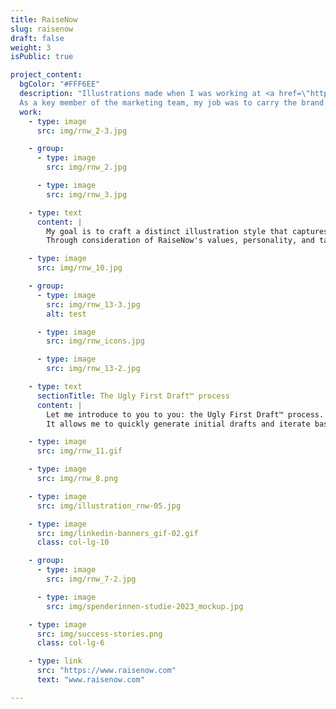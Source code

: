 ```yaml
---
title: RaiseNow
slug: raisenow
draft: false
weight: 3
isPublic: true

project_content:
  bgColor: "#FFF6EE"
  description: "Illustrations made when I was working at <a href=\"https://raisenow.com\" target=\"\_blank\">RaiseNow</a>. \n
  As a key member of the marketing team, my job was to carry the brand's voice. I designed dozens of high‑quality assets, spanning diverse touchpoints, and ensured they were visually compelling, effective, and on‑brand, reflecting a deep understanding of our audience."
  work:
    - type: image
      src: img/rnw_2-3.jpg

    - group:
      - type: image
        src: img/rnw_2.jpg

      - type: image
        src: img/rnw_3.jpg

    - type: text
      content: |
        My goal is to craft a distinct illustration style that captures the essence of the brand and differentiates it from competitors. <br />
        Through consideration of RaiseNow's values, personality, and target audience, I strive to create illustrations resonate with its audience on an emotional level.

    - type: image
      src: img/rnw_10.jpg

    - group:
      - type: image
        src: img/rnw_13-3.jpg
        alt: test

      - type: image
        src: img/rnw_icons.jpg

      - type: image
        src: img/rnw_13-2.jpg

    - type: text
      sectionTitle: The Ugly First Draft™️ process
      content: |
        Let me introduce to you to you: the Ugly First Draft™️ process. <br />
        It allows me to quickly generate initial drafts and iterate based on feedback from team members. This approach helps me avoid getting lost in details early on and ensures that the big picture is well-defined before delving into finer details.

    - type: image
      src: img/rnw_11.gif

    - type: image
      src: img/rnw_8.png

    - type: image
      src: img/illustration_rnw-05.jpg

    - type: image
      src: img/linkedin-banners_gif-02.gif
      class: col-lg-10

    - group:
      - type: image
        src: img/rnw_7-2.jpg

      - type: image
        src: img/spenderinnen-studie-2023_mockup.jpg

    - type: image
      src: img/success-stories.png
      class: col-lg-6

    - type: link
      src: "https://www.raisenow.com"
      text: "www.raisenow.com"

---
```

